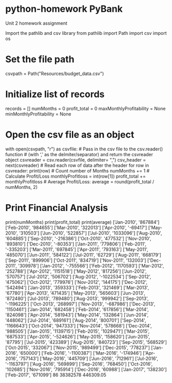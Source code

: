 # python-homework PyBank
Unit 2 homework assignment

Import the pathlib and csv library
from pathlib import Path
import csv
import os
# Set the file path
csvpath = Path("Resources/budget_data.csv")
# Initialize list of records
records = []
numMonths = 0
profit_total = 0
maxMonthlyProfitability = None
minMonthlyProfitability = None
# Open the csv file as an object
with open(csvpath, "r") as csvfile:
    # Pass in the csv file to the csv.reader() function
    # (with ‘,’ as the delmiter/separator) and return the csvreader object
    csvreader = csv.reader(csvfile, delimiter= ",")
    csv_header = next(csvreader)
    # Read each row of data after the header
    for row in csvreader:
        print(row)
        # Count number of Months
        numMonths += 1
        # Calculate Profit/Loss
        monthlyProfitloss = int(row[1])
        profit_total += monthlyProfitloss
        # Average Profit/Loss:
        average = round(profit_total / numMonths, 2)
# Print Financial Analysis
print(numMonths)
print(profit_total)
print(average)
['Jan-2010', '867884']
['Feb-2010', '984655']
['Mar-2010', '322013']
['Apr-2010', '-69417']
['May-2010', '310503']
['Jun-2010', '522857']
['Jul-2010', '1033096']
['Aug-2010', '604885']
['Sep-2010', '-216386']
['Oct-2010', '477532']
['Nov-2010', '893810']
['Dec-2010', '-80353']
['Jan-2011', '779806']
['Feb-2011', '-335203']
['Mar-2011', '697845']
['Apr-2011', '793163']
['May-2011', '485070']
['Jun-2011', '584122']
['Jul-2011', '62729']
['Aug-2011', '668179']
['Sep-2011', '899906']
['Oct-2011', '834719']
['Nov-2011', '132003']
['Dec-2011', '309978']
['Jan-2012', '-755566']
['Feb-2012', '1170593']
['Mar-2012', '252788']
['Apr-2012', '1151518']
['May-2012', '817256']
['Jun-2012', '570757']
['Jul-2012', '506702']
['Aug-2012', '-1022534']
['Sep-2012', '475062']
['Oct-2012', '779976']
['Nov-2012', '144175']
['Dec-2012', '542494']
['Jan-2013', '359333']
['Feb-2013', '321469']
['Mar-2013', '67780']
['Apr-2013', '471435']
['May-2013', '565603']
['Jun-2013', '872480']
['Jul-2013', '789480']
['Aug-2013', '999942']
['Sep-2013', '-1196225']
['Oct-2013', '268997']
['Nov-2013', '-687986']
['Dec-2013', '1150461']
['Jan-2014', '682458']
['Feb-2014', '617856']
['Mar-2014', '824098']
['Apr-2014', '581943']
['May-2014', '132864']
['Jun-2014', '448062']
['Jul-2014', '689161']
['Aug-2014', '800701']
['Sep-2014', '1166643']
['Oct-2014', '947333']
['Nov-2014', '578668']
['Dec-2014', '988505']
['Jan-2015', '1139715']
['Feb-2015', '1029471']
['Mar-2015', '687533']
['Apr-2015', '-524626']
['May-2015', '158620']
['Jun-2015', '87795']
['Jul-2015', '423389']
['Aug-2015', '840723']
['Sep-2015', '568529']
['Oct-2015', '332067']
['Nov-2015', '989499']
['Dec-2015', '778237']
['Jan-2016', '650000']
['Feb-2016', '-1100387']
['Mar-2016', '-174946']
['Apr-2016', '757143']
['May-2016', '445709']
['Jun-2016', '712961']
['Jul-2016', '-1163797']
['Aug-2016', '569899']
['Sep-2016', '768450']
['Oct-2016', '102685']
['Nov-2016', '795914']
['Dec-2016', '60988']
['Jan-2017', '138230']
['Feb-2017', '671099']
86
38382578
446309.05